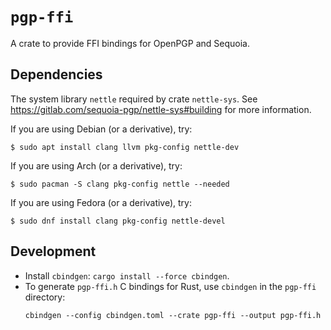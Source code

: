 # `pgp-ffi`
A crate to provide FFI bindings for OpenPGP and Sequoia.

## Dependencies
The system library `nettle` required by crate `nettle-sys`.  See 
https://gitlab.com/sequoia-pgp/nettle-sys#building for more information.

If you are using Debian (or a derivative), try:
```
$ sudo apt install clang llvm pkg-config nettle-dev
```

If you are using Arch (or a derivative), try:
```
$ sudo pacman -S clang pkg-config nettle --needed
```

If you are using Fedora (or a derivative), try:
```
$ sudo dnf install clang pkg-config nettle-devel
```

## Development
- Install `cbindgen`: `cargo install --force cbindgen`.
- To generate `pgp-ffi.h` C bindings for Rust, use `cbindgen` in the
  `pgp-ffi` directory:
  ```
  cbindgen --config cbindgen.toml --crate pgp-ffi --output pgp-ffi.h
  ```
